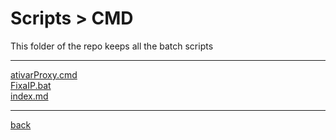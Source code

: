 # Scripts > CMD
This folder of the repo keeps all the batch scripts

---------------------------
[ativarProxy.cmd](ativarProxy.cmd)<br>
[FixaIP.bat](FixaIP.bat)<br>
[index.md](index.md)<br>

---------------------------

[back](../)
